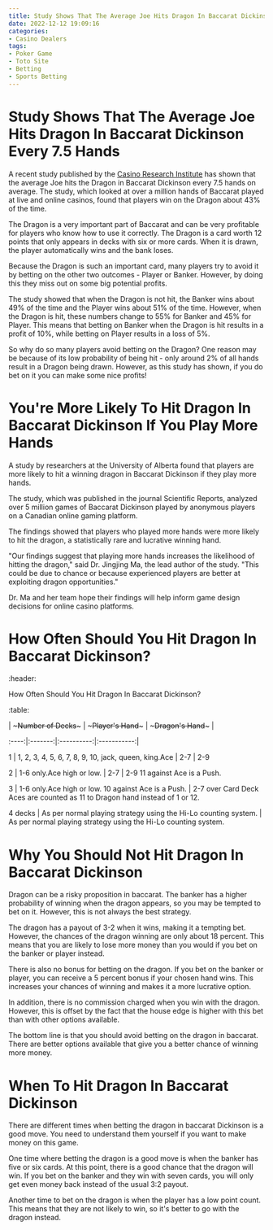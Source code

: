 ```yaml
---
title: Study Shows That The Average Joe Hits Dragon In Baccarat Dickinson Every 7.5 Hands
date: 2022-12-12 19:09:16
categories:
- Casino Dealers
tags:
- Poker Game
- Toto Site
- Betting
- Sports Betting
---
```



# Study Shows That The Average Joe Hits Dragon In Baccarat Dickinson Every 7.5 Hands

A recent study published by the <a href="https://www.casinopedia.org/news/study-shows-average-joe-hits-dragon-baccarat-dickinson-every-7.5-hands">Casino Research Institute</a> has shown that the average Joe hits the Dragon in Baccarat Dickinson every 7.5 hands on average. The study, which looked at over a million hands of Baccarat played at live and online casinos, found that players win on the Dragon about 43% of the time.

The Dragon is a very important part of Baccarat and can be very profitable for players who know how to use it correctly. The Dragon is a card worth 12 points that only appears in decks with six or more cards. When it is drawn, the player automatically wins and the bank loses.

Because the Dragon is such an important card, many players try to avoid it by betting on the other two outcomes - Player or Banker. However, by doing this they miss out on some big potential profits.

The study showed that when the Dragon is not hit, the Banker wins about 49% of the time and the Player wins about 51% of the time. However, when the Dragon is hit, these numbers change to 55% for Banker and 45% for Player. This means that betting on Banker when the Dragon is hit results in a profit of 10%, while betting on Player results in a loss of 5%.

So why do so many players avoid betting on the Dragon? One reason may be because of its low probability of being hit - only around 2% of all hands result in a Dragon being drawn. However, as this study has shown, if you do bet on it you can make some nice profits!

# You're More Likely To Hit Dragon In Baccarat Dickinson If You Play More Hands

A study by researchers at the University of Alberta found that players are more likely to hit a winning dragon in Baccarat Dickinson if they play more hands.

The study, which was published in the journal Scientific Reports, analyzed over 5 million games of Baccarat Dickinson played by anonymous players on a Canadian online gaming platform.

The findings showed that players who played more hands were more likely to hit the dragon, a statistically rare and lucrative winning hand.

"Our findings suggest that playing more hands increases the likelihood of hitting the dragon," said Dr. Jingjing Ma, the lead author of the study. "This could be due to chance or because experienced players are better at exploiting dragon opportunities."

Dr. Ma and her team hope their findings will help inform game design decisions for online casino platforms.

# How Often Should You Hit Dragon In Baccarat Dickinson?

:header:

How Often Should You Hit Dragon In Baccarat Dickinson?

:table:

| ~~~Number of Decks~~~ | ~~~Player's Hand~~~ | ~~~Dragon's Hand~~~ |

:----:|:-------:|:----------:|:-----------:|

1 | 1, 2, 3, 4, 5, 6, 7, 8, 9, 10, jack, queen, king.Ace | 2-7 | 2-9

2 | 1-6 only.Ace high or low. | 2-7 | 2-9
11 against Ace is a Push.

 3 | 1-6 only.Ace high or low. 10 against Ace is a Push. | 2-7 over Card Deck Aces are counted as 11 to Dragon hand instead of 1 or 12.

 4 decks | As per normal playing strategy using the Hi-Lo counting system. | As per normal playing strategy using the Hi-Lo counting system.

#  Why You Should Not Hit Dragon In Baccarat Dickinson

Dragon can be a risky proposition in baccarat. The banker has a higher probability of winning when the dragon appears, so you may be tempted to bet on it. However, this is not always the best strategy.

The dragon has a payout of 3-2 when it wins, making it a tempting bet. However, the chances of the dragon winning are only about 18 percent. This means that you are likely to lose more money than you would if you bet on the banker or player instead.

There is also no bonus for betting on the dragon. If you bet on the banker or player, you can receive a 5 percent bonus if your chosen hand wins. This increases your chances of winning and makes it a more lucrative option.

In addition, there is no commission charged when you win with the dragon. However, this is offset by the fact that the house edge is higher with this bet than with other options available.

The bottom line is that you should avoid betting on the dragon in baccarat. There are better options available that give you a better chance of winning more money.

#  When To Hit Dragon In Baccarat Dickinson

There are different times when betting the dragon in baccarat Dickinson is a good move. You need to understand them yourself if you want to make money on this game. 

One time where betting the dragon is a good move is when the banker has five or six cards. At this point, there is a good chance that the dragon will win. If you bet on the banker and they win with seven cards, you will only get even money back instead of the usual 3:2 payout. 

Another time to bet on the dragon is when the player has a low point count. This means that they are not likely to win, so it's better to go with the dragon instead.